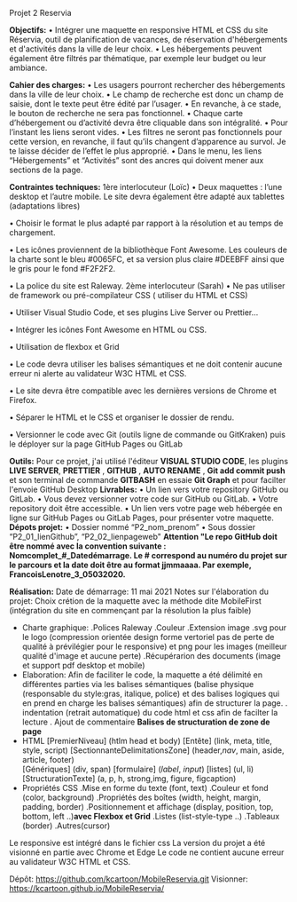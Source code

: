 Projet 2 Reservia

**Objectifs:**
• Intégrer une maquette en responsive HTML et CSS du site Réservia, outil de planification de vacances, de réservation d'hébergements et d'activités dans la ville de leur choix.
• Les hébergements peuvent également être filtrés par thématique, par exemple leur budget ou leur ambiance.

**Cahier des charges:**
• Les usagers pourront rechercher des hébergements dans la ville de leur choix. 
• Le champ de recherche est donc un champ de saisie, dont le texte peut être édité par l’usager. 
• En revanche, à ce stade, le bouton de recherche ne sera pas fonctionnel.
• Chaque carte d’hébergement ou d’activité devra être cliquable dans son intégralité. • Pour l’instant les liens seront vides.
• Les filtres ne seront pas fonctionnels pour cette version, en revanche, il faut qu’ils changent d’apparence au survol. Je te laisse décider de l’effet le plus approprié.
• Dans le menu, les liens “Hébergements” et “Activités” sont des ancres qui doivent mener aux sections de la page.

**Contraintes techniques:**
1ère interlocuteur (Loïc)
• Deux maquettes : l’une desktop et l’autre mobile. Le site devra également être adapté aux tablettes (adaptations libres)

• Choisir le format le plus adapté par rapport à la résolution et au temps de chargement.

• Les icônes proviennent de la bibliothèque Font Awesome. Les couleurs de la charte sont le bleu #0065FC, et sa version plus claire #DEEBFF ainsi que le gris pour le fond #F2F2F2.

• La police du site est Raleway.
2ème interlocuteur (Sarah)
• Ne pas utiliser de framework ou pré-compilateur CSS ( utiliser du HTML et CSS)

• Utiliser Visual Studio Code, et ses plugins Live Server ou Prettier…

• Intégrer les icônes Font Awesome en HTML ou CSS.

• Utilisation de flexbox et Grid

• Le code devra utiliser les balises sémantiques et ne doit contenir aucune erreur ni alerte au validateur W3C HTML et CSS.

• Le site devra être compatible avec les dernières versions de Chrome et Firefox.

• Séparer le HTML et le CSS et organiser le dossier de rendu.

• Versionner le code avec Git (outils ligne de commande ou GitKraken) puis le déployer sur la page GitHub Pages ou GitLab


**Outils:**
Pour ce projet, j'ai utilisé l'éditeur **VISUAL STUDIO CODE**, les plugins **LIVE SERVER**, **PRETTIER** , **GITHUB** , **AUTO RENAME** , **Git add commit push**  et son terminal de commande **GITBASH** en essaie **Git Graph** et pour facilter l'envoie GitHub Desktop
**Livrables:**
• Un lien vers votre repository GitHub ou GitLab. 
• Vous devez versionner votre code sur GitHub ou GitLab.
• Votre repository doit être accessible.
• Un lien vers votre page web hébergée en ligne sur GitHub Pages ou GitLab Pages, pour présenter votre maquette. 
**Dépots projet:**
• Dossier nommé “P2_nom_prenom”
• Sous dossier  “P2_01_lienGithub”, “P2_02_lienpageweb"
**Attention "Le repo GitHub doit être nommé avec la convention suivante : Nomcomplet_#_Datedémarrage. Le # correspond au numéro du projet sur le parcours et la date doit être au format jjmmaaaa. Par exemple, FrancoisLenotre_3_05032020.**

**Réalisation:**
Date de démarrage: 11 mai 2021
Notes sur l'élaboration du projet:
Choix crétion de la maquette avec la méthode dite  MobileFirst (intégration du site en commençant par la résolution la plus faible)
- Charte graphique:
.Polices Raleway
.Couleur
.Extension image .svg pour le logo (compression orientée design forme vertoriel pas de perte de qualité à prévilégier pour le responsive) et png pour les images (meilleur qualité d'image et aucune perte)
.Récupérarion des documents (image et support pdf desktop et mobile)
- Elaboration:
Afin de faciliter le code, la maquette a été délimité en différentes parties via les balises sémantiques (balise physique (responsable du style:gras, italique, police) et des balises logiques qui en prend en charge les balises sémantiques) afin de structurer la page.
. indentation (retrait automatique) du code html et css afin de facilter la lecture 
. Ajout de commentaire
**Balises de structuration de zone de page**
- HTML
[PremierNiveau]
    (htlm head et body)
[Entête]
    (link, meta, title, style, script)
[SectionnanteDelimitationsZone]
    (header,*nav*, main, aside, article, footer)                       
[Génériques]
    (div, span)
[formulaire]
    (*label*, *input*)
[listes]
    (ul, li)
[StructurationTexte]
    (a, p, h, strong,img, figure, figcaption)
- Propriétés CSS
.Mise en forme du texte (font, text)
.Couleur et fond (color, background)
.Propriétés des boîtes (width, height, margin, padding, border)
.Positionnement et affichage (display, position, top, bottom, left ..)**avec Flexbox et Grid**
.Listes (list-style-type ..)
.Tableaux (border)
.Autres(cursor)

Le responsive est intégré dans le fichier css
La version du projet a été visionné en partie avec Chrome et Edge
Le code ne contient aucune erreur au validateur W3C HTML et CSS.

Dépôt: 
https://github.com/kcartoon/MobileReservia.git
Visionner:
https://kcartoon.github.io/MobileReservia/

